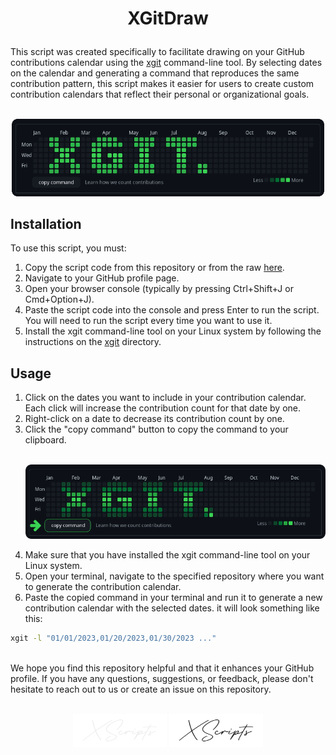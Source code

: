 # <p align="center" id="xgitdraw">XGitDraw</p>

This script was created specifically to facilitate drawing on your GitHub contributions calendar using the [xgit](../../linux/XGit/) command-line tool. By selecting dates on the calendar and generating a command that reproduces the same contribution pattern, this script makes it easier for users to create custom contribution calendars that reflect their personal or organizational goals.

<p align="center"><br/><a href="#xgitdraw" title=""><img alt="" src="./assets/xgit.gif" width="500" /></a></p>

## Installation

To use this script, you must:

1. Copy the script code from this repository or from the raw [here](https://raw.githubusercontent.com/AimadBahdir/XScripts/main/web/XGitDraw/xGitDraw.min.js).
2. Navigate to your GitHub profile page.
3. Open your browser console (typically by pressing Ctrl+Shift+J or Cmd+Option+J).
4. Paste the script code into the console and press Enter to run the script. You will need to run the script every time you want to use it.
5. Install the xgit command-line tool on your Linux system by following the instructions on the [xgit](../../linux/XGit/) directory.

## Usage

1. Click on the dates you want to include in your contribution calendar. Each click will increase the contribution count for that date by one.
2. Right-click on a date to decrease its contribution count by one.
3. Click the "copy command" button to copy the command to your clipboard.<p align="center"><br/><a href="#xgitdraw" title=""><img alt="" src="./assets/copybtn.png" width="500" /></a></p>
4. Make sure that you have installed the xgit command-line tool on your Linux system.
5. Open your terminal, navigate to the specified repository where you want to generate the contribution calendar.
6. Paste the copied command in your terminal and run it to generate a new contribution calendar with the selected dates.
it will look something like this: 
```bash
xgit -l "01/01/2023,01/20/2023,01/30/2023 ..."
```
<br/>
We hope you find this repository helpful and that it enhances your GitHub profile. If you have any questions, suggestions, or feedback, please don't hesitate to reach out to us or create an issue on this repository.
<p align="center"><br/>
    <a href="https://github.com/AimadBahdir/XScripts#gh-dark-mode-only" title="XScripts"><img alt="XScripts" src="../../assets/xslight.svg#gh-dark-mode-only" width="150" /></a>
    <a href="https://github.com/AimadBahdir/XScripts#gh-light-mode-only" title="XScripts"><img alt="XScripts" src="../../assets/xsdark.svg#gh-light-mode-only" width="150" /></a>
</p>